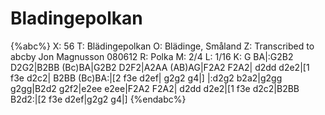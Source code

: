# Bladingepolkan

{%abc%}
X: 56
T: Blädingepolkan
O: Blädinge, Småland
Z: Transcribed to abcby Jon Magnusson 080612
R: Polka
M: 2/4
L: 1/16
K: G
BA|:G2B2 D2G2|B2BB (Bc)BA|G2B2 D2F2|A2AA (AB)AG|F2A2 F2A2|
d2dd d2e2|[1 f3e d2c2| B2BB (Bc)BA:|[2 f3e d2ef| g2g2 g4|]
|:d2g2 b2a2|g2gg g2gg|B2d2 g2f2|e2ee e2ee|F2A2 F2A2|
d2dd d2e2|[1 f3e d2c2|B2BB B2d2:|[2 f3e d2ef|g2g2 g4|]
{%endabc%}

